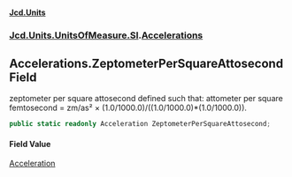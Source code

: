 #### [Jcd.Units](index.md 'index')
### [Jcd.Units.UnitsOfMeasure.SI](Jcd.Units.UnitsOfMeasure.SI.md 'Jcd.Units.UnitsOfMeasure.SI').[Accelerations](Accelerations.md 'Jcd.Units.UnitsOfMeasure.SI.Accelerations')

## Accelerations.ZeptometerPerSquareAttosecond Field

zeptometer per square attosecond defined such that: attometer per square femtosecond = zm/as² × (1.0/1000.0)/((1.0/1000.0)*(1.0/1000.0)).

```csharp
public static readonly Acceleration ZeptometerPerSquareAttosecond;
```

#### Field Value
[Acceleration](Acceleration.md 'Jcd.Units.UnitTypes.Acceleration')